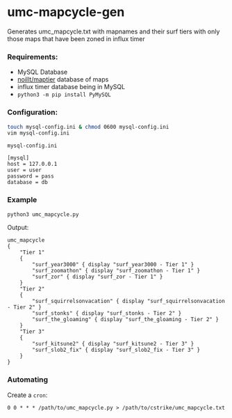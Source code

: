 # umc-mapcycle-gen
Generates umc_mapcycle.txt with mapnames and their surf tiers with only those maps that have been zoned in influx timer

### Requirements:
- MySQL Database
- [noillt/maptier](https://github.com/noillt/maptier) database of maps
- influx timer database being in MySQL
- `python3 -m pip install PyMySQL`

### Configuration:
```sh
touch mysql-config.ini & chmod 0600 mysql-config.ini
vim mysql-config.ini
```
`mysql-config.ini`
```
[mysql]
host = 127.0.0.1
user = user
password = pass
database = db
```

### Example
```sh
python3 umc_mapcycle.py
```
Output:
```
umc_mapcycle
{
    "Tier 1"
    {
        "surf_year3000" { display "surf_year3000 - Tier 1" }
        "surf_zoomathon" { display "surf_zoomathon - Tier 1" }
        "surf_zor" { display "surf_zor - Tier 1" }
    }
    "Tier 2"
    {
        "surf_squirrelsonvacation" { display "surf_squirrelsonvacation - Tier 2" }
        "surf_stonks" { display "surf_stonks - Tier 2" }
        "surf_the_gloaming" { display "surf_the_gloaming - Tier 2" }
    }
    "Tier 3"
    {
        "surf_kitsune2" { display "surf_kitsune2 - Tier 3" }
        "surf_slob2_fix" { display "surf_slob2_fix - Tier 3" }
    }
}
```

### Automating
Create a `cron`:
```cron
0 0 * * * /path/to/umc_mapcycle.py > /path/to/cstrike/umc_mapcycle.txt
```

